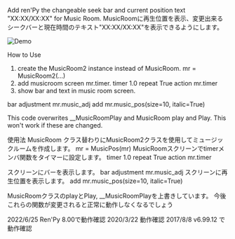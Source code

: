 Add ren'Py the changeable seek bar and current position text "XX:XX/XX:XX" for Music Room.
MusicRoomに再生位置を表示、変更出来るシークバーと現在時間のテキスト"XX:XX/XX:XX"を表示できるようにします。

![Demo](https://dl.dropboxusercontent.com/s/yimd4lb1f45kxuz/musicroom2.png)

How to Use
1. create the MusicRoom2 instance instead of MusicRoom.
mr = MusicRoom2(...)
2. add musicroom screen mr.timer.
timer 1.0 repeat True action mr.timer
3. show bar and text in music room screen.

bar adjustment mr.music_adj
add mr.music_pos(size=10, italic=True)

This code overwrites __MusicRoomPlay and MusicRoom play and Play.
This won't work if these are changed.


使用法
MusicRoom クラス替わりにMusicRoom2クラスを使用してミュージックルームを作成します。
mr = MusicPos(mr)
MusicRoomスクリーンでtimerメンバ関数をタイマーに設定します。
timer 1.0 repeat True action mr.timer

スクリーンにバーを表示します。
bar adjustment mr.music_adj
スクリーンに再生位置を表示します。
add mr.music_pos(size=10, italic=True)

MusicRoomクラスのplayとPlay, __MusicRoomPlayを上書きしています。
今後これらの関数が変更されると正常に動作しなくなるでしょう

2022/6/25 Ren'Py 8.00で動作確認
2020/3/22 動作確認
2017/8/8 v6.99.12 で動作確認
